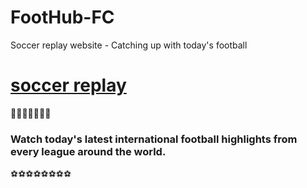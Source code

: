 # FootHub-FC
Soccer replay website - Catching up with today's football 

# [soccer replay](https://social-app-82b10.firebaseapp.com)
🚀🚀🚀🚀🚀🚀🚀

### Watch today's latest international football highlights from every league around the world. 

⚽⚽⚽⚽⚽⚽⚽⚽
